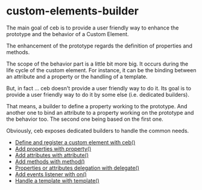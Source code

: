 # custom-elements-builder

The main goal of ceb is to provide a user friendly way to enhance the prototype and the behavior of a Custom Element.

The enhancement of the prototype regards the definition of properties and methods.

The scope of the behavior part is a little bit more big. It occurs during the life cycle of the custom element.
For instance, it can be the binding between an attribute and a property or the handling of a template.

But, in fact ... ceb doesn't provide a user friendly way to do it.
Its goal is to provide a user friendly way to do it by some else (i.e. dedicated builders).

That means, a builder to define a property working to the prototype.
And another one to bind an attribute to a property working on the prototype and the behavior too.
The second one being based on the first one.

Obviously, ceb exposes dedicated builders to handle the common needs.

- [Define and register a custom element with ceb()](ceb.md)
- [Add properties with property()](property.md)
- [Add attributes with attribute()](attribute.md)
- [Add methods with method()](method.md)
- [Properties or attributes delegation with delegate()](proxy.md)
- [Add events listener with on()](method.md)
- [Handle a template with template()](method.md)

